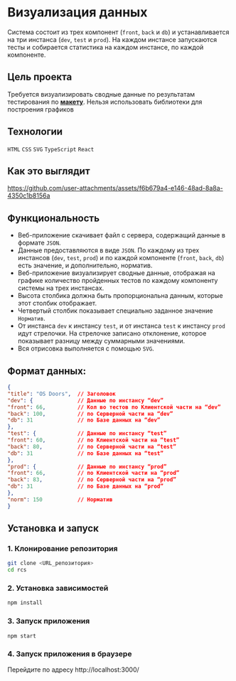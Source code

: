 # Визуализация данных

Система состоит из трех компонент (`front`, `back` и `db`) и устанавливается на три инстанса (`dev`, `test` и `prod`). На каждом инстансе запускаются тесты и собирается статистика на каждом инстансе, по каждой компоненте.

## Цель проекта

Требуется визуализировать сводные данные по результатам тестирования по [**макету**](https://www.figma.com/file/VloHlbLMb1qCId7tgb9GVh/%D1%82%D0%B5%D1%81%D1%82?node-id=8%3A194).
Нельзя использовать библиотеки для построения графиков

## Технологии

`HTML` `CSS` `SVG` `TypeScript` `React`

## Как это выглядит

https://github.com/user-attachments/assets/f6b679a4-e146-48ad-8a8a-4350c1b8156a

## Функциональность

* Веб-приложение скачивает файл с сервера, содержащий данные в формате `JSON`.
* Данные предоставляются в виде `JSON`. По каждому из трех инстансов (`dev`, `test`, `prod`) и по каждой компоненте (`front`, `back`, `db`) есть значение, и дополнительно, норматив.
* Веб-приложение визуализирует сводные данные, отображая на графике количество пройденных тестов по каждому компоненту системы на трех инстансах.
* Высота столбика должна быть пропорциональна данным, которые этот столбик отображает.
* Четвертый столбик показывает специально заданное значение `Норматив`.
* От инстанса `dev` к инстансу `test`, и от инстанса `test` к инстансу `prod` идут стрелочки. На стрелочке записано отклонение, которое показывает разницу между суммарными значениями.
* Вся отрисовка выполняется с помощью `SVG`.

## Формат данных:
```json
{
"title": "OS Doors",  // Заголовок
"dev": {              // Данные по инстансу “dev” 
"front": 66,          // Кол во тестов по Клиентской части на “dev” 
"back": 100,          // по Серверной части на “dev”
"db": 31              // по Базе данных на “dev”
},
"test": {             // Данные по инстансу “test”
"front": 60,          // по Клиентской части на “test”
"back": 80,           // по Серверной части на “test”
"db": 31              // по Базе данных на “test”
},
"prod": {             // Данные по инстансу “prod”
"front": 66,          // по Клиентской части на “prod”
"back": 83,           // по Серверной части на “prod”
"db": 31              // по Базе данных на “prod”
},
"norm": 150           // Норматив
}
```

## Установка и запуск

### 1. Клонирование репозитория

```bash
git clone <URL_репозитория>
cd rcs
```

### 2. Установка зависимостей

```bash
npm install
```

### 3. Запуск приложения

```bash
npm start
```

### 4. Запуск приложения в браузере

Перейдите по адресу http://localhost:3000/
